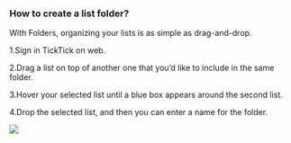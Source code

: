 ### How to create a list folder?

With Folders, organizing your lists is as simple as drag-and-drop. 

1.Sign in TickTick on web.

2.Drag a list on top of another one that you’d like to include in the same folder.

3.Hover your selected list until a blue box appears around the second list. 

4.Drop the selected list, and then you can enter a name for the folder.

![](../images/weblistfolder.png)